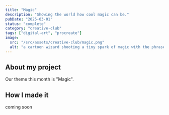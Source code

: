 ```yaml
---
title: "Magic"
description: "Showing the world how cool magic can be."
pubDate: "2025-03-01"
status: "complete"
category: "creative-club"
tags: ["digital-art", "procreate"]
image:
  src: "/src/assets/creative-club/magic.png"
  alt: "a cartoon wizard shooting a tiny spark of magic with the phrase 'Magic Rules' behind"
---
```


## About my project

Our theme this month is "Magic".

## How I made it

coming soon
